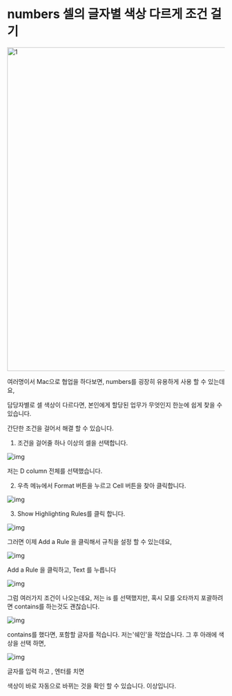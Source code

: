 # numbers 셀의 글자별 색상 다르게 조건 걸기


<img src=https://raw.githubusercontent.com/Shane-Park/markdownBlog/master/oldbackup/numbers.assets/img-20230412214152218.webp width=750 height=750 alt=1>



여러명이서 Mac으로 협업을 하다보면, numbers를 굉장히 유용하게 사용 할 수 있는데요,

 

담당자별로 셀 색상이 다르다면, 본인에게 할당된 업무가 무엇인지 한눈에 쉽게 찾을 수 있습니다.

 

간단한 조건을 걸어서 해결 할 수 있습니다.

 

1. 조건을 걸어줄 하나 이상의 셀을 선택합니다.



![img](https://raw.githubusercontent.com/Shane-Park/markdownBlog/master/oldbackup/numbers.assets/img-20230412214152472.webp)



저는 D column 전체를 선택했습니다.

 

2. 우측 메뉴에서 Format 버튼을 누르고 Cell 버튼을 찾아 클릭합니다.



![img](https://raw.githubusercontent.com/Shane-Park/markdownBlog/master/oldbackup/numbers.assets/img-20230412214152245.webp)



3. Show Highlighting Rules를 클릭 합니다.



![img](https://raw.githubusercontent.com/Shane-Park/markdownBlog/master/oldbackup/numbers.assets/img-20230412214152234.webp)



그러면 이제 Add a Rule 을 클릭해서 규칙을 설정 할 수 있는데요,



![img](https://raw.githubusercontent.com/Shane-Park/markdownBlog/master/oldbackup/numbers.assets/img-20230412214152272.webp)



 

Add a Rule 을 클릭하고, Text 를 누릅니다



![img](https://raw.githubusercontent.com/Shane-Park/markdownBlog/master/oldbackup/numbers.assets/img-20230412214152253.webp)



그럼 여러가지 조건이 나오는데요, 저는 is 를 선택했지만, 혹시 모를 오타까지 포괄하려면 contains를 하는것도 괜찮습니다.



![img](https://raw.githubusercontent.com/Shane-Park/markdownBlog/master/oldbackup/numbers.assets/img-20230412214152303.webp)



contains를 했다면, 포함할 글자를 적습니다. 저는'쉐인'을 적었습니다. 그 후 아래에 색상을 선택 하면,

 

 



![img](https://raw.githubusercontent.com/Shane-Park/markdownBlog/master/oldbackup/numbers.assets/img-20230412214152258.webp)



글자를 입력 하고 , 엔터를 치면

색상이 바로 자동으로 바뀌는 것을 확인 할 수 있습니다. 이상입니다.